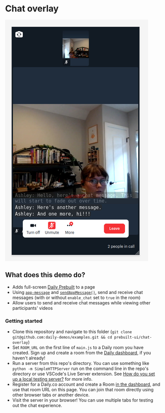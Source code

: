 # Chat overlay

![Chat overlay mobile view](./image.jpg)

## What does this demo do?

- Adds full-screen [Daily Prebuilt](https://www.daily.co/prebuilt) to a page
- Using [`app-message`](https://docs.daily.co/reference#app-message) and [`sendAppMessage()`](https://docs.daily.co/reference#%EF%B8%8F-sendappmessage), send and receive chat messages (with or without `enable_chat` set to `true` in the room) 
- Allow users to send and receive chat messages while viewing other participants' videos

### Getting started

- Clone this repository and navigate to this folder (`git clone git@github.com:daily-demos/examples.git && cd prebuilt-ui/chat-overlay`)
- Set `ROOM_URL` on the first line of `main.js` to a Daily room you have created. Sign up and create a room from the [Daily dashboard](https://dashboard.daily.co/signup), if you haven't already!
- Run a server from this repo's directory. You can use something like `python -m SimpleHTTPServer` run on the command line in the repo's directory or use VSCode's Live Server extension. See [How do you set up a local testing server?](https://developer.mozilla.org/en-US/docs/Learn/Common_questions/set_up_a_local_testing_server) for more info.
- Register for a Daily.co account and create a Room [in the dashboard](https://dashboard.daily.co/rooms), and use that room URL on this page. You can join that room directly using other browser tabs or another device.
- Visit the server in your browser! You can use multiple tabs for testing out the chat experience.
